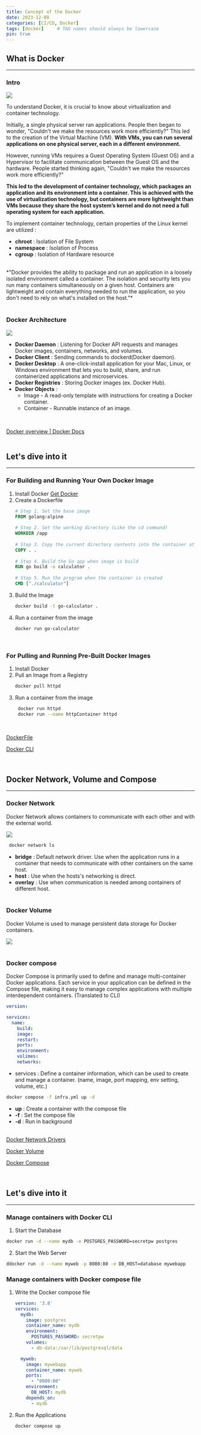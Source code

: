 ```yaml
---
title: Concept of the Docker
date: 2023-12-08
categories: [CI/CD, Docker]
tags: [docker]     # TAG names should always be lowercase
pin: true
---
```


## What is Docker
***
### Intro 
![](/assets/img/container.png)

To understand Docker, it is crucial to know about virtualization and container technology.

Initially, a single physical server ran applications. People then began to wonder, "Couldn't we make the resources work more efficiently?" This led to the creation of the Virtual Machine (VM). **With VMs, you can run several applications on one physical server, each in a different environment.**

However, running VMs requires a Guest Operating System (Guest OS) and a Hypervisor to facilitate communication between the Guest OS and the hardware. People started thinking again, "Couldn't we make the resources work more efficiently?"

**This led to the development of container technology, which packages an application and its environment into a container. This is achieved with the use of virtualization technology, but containers are more lightweight than VMs because they share the host system’s kernel and do not need a full operating system for each application.**

To implement container technology, certain properties of the Linux kernel are utilized :
- **chroot** : Isolation of File System
- **namespace** : Isolation of Process
- **cgroup** : Isolation of Hardware resource

<br>
*"Docker provides the ability to package and run an application in a loosely isolated environment called a container. The isolation and security lets you run many containers simultaneously on a given host. Containers are lightweight and contain everything needed to run the application, so you don't need to rely on what's installed on the host."* 
<br><br>

### Docker Architecture
![](/assets/img/docker-architecture.webp)

- **Docker Daemon** : Listening for Docker API requests and manages Docker images, containers, networks, and volumes.
- **Docker Client** : Sending commands to dockerd(Docker daemon).
- **Docker Desktop** : A one-click-install application for your Mac, Linux, or Windows environment that lets you to build, share, and run containerized applications and microservices.
- **Docker Registries** : Storing Docker images (ex. Docker Hub).
- **Docker Objects** : 
  - Image - A read-only template with instructions for creating a Docker container.
  - Container - Runnable instance of an image.

<br>

[Docker overview | Docker Docs](https://docs.docker.com/get-started/overview/)
<br><br>

## Let's dive into it
***
### For Building and Running Your Own Docker Image
1. Install Docker [Get Docker](https://docs.docker.com/get-docker/)
2. Create a Dockerfile
   ```dockerfile
   # Step 1. Set the base image
   FROM golang:alpine
    
   # Step 2. Set the working directory (Like the cd command)
   WORKDIR /app
    
   # Step 3. Copy the current directory contents into the container at /app (working directory)
   COPY . .
    
   # Step 4. Build the Go app when image is build
   RUN go build -o calculator .
    
   # Step 5. Run the program when the container is created
   CMD ["./calculator"]
   ```
3. Build the Image 
   ```bash 
   docker build -t go-calculator .
   ```
 4. Run a container from the image
    ```bash 
    docker run go-calculator
    ``` 
<br>

### For Pulling and Running Pre-Built Docker Images
1. Install Docker 
2. Pull an Image from a Registry
   ```bash 
   docker pull httpd
   ```
3. Run a container from the image
    ```bash
     docker run httpd
     docker run --name httpContainer httpd
    ```

<br>

[DockerFile](https://docs.docker.com/engine/reference/builder/#from)

[Docker CLI](https://docs.docker.com/engine/reference/commandline/cli/)

<br>

## Docker Network, Volume and Compose
***
### Docker Network
Docker Network allows containers to communicate with each other and with the external world.

![](/assets/img/network.png)
   ```bash
    docker network ls
   ```
- **bridge** : Default network driver. Use when the application runs in a container that needs to communicate with other containers on the same host.
- **host** : Use when the hosts's networking is direct.
- **overlay** : Use when communication is needed among containers of different host.
  <br><br>

### Docker Volume
Docker Volume is used to manage persistent data storage for Docker containers.

![](/assets/img/volume.webp) <br><br>


### Docker compose 
Docker Compose is primarily used to define and manage multi-container Docker applications. Each service in your application can be defined in the Compose file, making it easy to manage complex applications with multiple interdependent containers. (Translated to CLI)
```yaml
version: 

services:
  name:
    build: 
    image:
    restart:
    ports:
    environment:
    volimes:
    networks:
```
- services : Define a container information, which can be used to create and manage a container. (name, image, port mapping, env setting, volume, etc.)

```bash
docker compose -f infra.yml up -d
```
- **up** : Create a container with the compose file
- **-f** : Set the compose file
- **-d** : Run in background <br><br>

[Docker Network Drivers](https://docs.docker.com/network/drivers/)

[Docker Volume](https://docs.docker.com/storage/volumes/)

[Docker Compose](https://docs.docker.com/compose/compose-file/)

<br>

## Let's dive into it
***
### Manage containers with Docker CLI
1. Start the Database
```bash
docker run -d --name mydb -e POSTGRES_PASSWORD=secretpw postgres
```
2. Start the Web Server
```bash
ddocker run -d --name myweb -p 8080:80 -e DB_HOST=database mywebapp
```

### Manage containers with Docker compose file
1. Write the Docker compose file
    ```yaml
    version: '3.8'
    services:
      mydb:
        image: postgres
        container_name: mydb
        environment:
          POSTGRES_PASSWORD: secretpw
        volumes:
          - db-data:/var/lib/postgresql/data
    
      myweb:
        image: mywebapp
        container_name: myweb
        ports:
          - "8080:80"
        environment:
          DB_HOST: mydb
        depends_on:
          - mydb
    ```
2. Run the Applications
    ```bash
    docker compose up
    ```